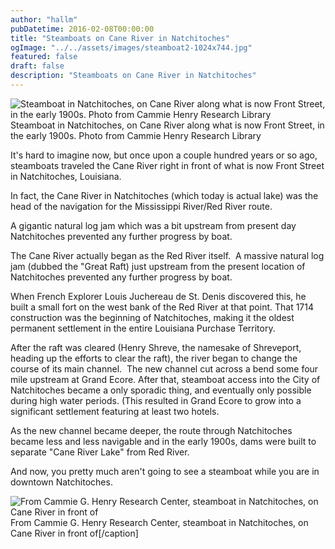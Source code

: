```yaml
---
author: "hallm"
pubDatetime: 2016-02-08T00:00:00
title: "Steamboats on Cane River in Natchitoches"
ogImage: "../../assets/images/steamboat2-1024x744.jpg"
featured: false
draft: false
description: "Steamboats on Cane River in Natchitoches"
---
```


![Steamboat in Natchitoches, on Cane River along what is now Front Street, in the early 1900s. Photo from Cammie Henry Research Library](@assets/images/steamboat2-1024x744.jpg) Steamboat in Natchitoches, on Cane River along what is now Front Street, in the early 1900s. Photo from Cammie Henry Research Library

It's hard to imagine now, but once upon a couple hundred years or so ago, steamboats traveled the Cane River right in front of what is now Front Street in Natchitoches, Louisiana.

In fact, the Cane River in Natchitoches (which today is actual lake) was the head of the navigation for the Mississippi River/Red River route.

A gigantic natural log jam which was a bit upstream from present day Natchitoches prevented any further progress by boat.

The Cane River actually began as the Red River itself.  A massive natural log jam (dubbed the "Great Raft) just upstream from the present location of Natchitoches prevented any further progress by boat.

When French Explorer Louis Juchereau de St. Denis discovered this, he built a small fort on the west bank of the Red River at that point. That 1714 construction was the beginning of Natchitoches, making it the oldest permanent settlement in the entire Louisiana Purchase Territory.

After the raft was cleared (Henry Shreve, the namesake of Shreveport, heading up the efforts to clear the raft), the river began to change the course of its main channel.  The new channel cut across a bend some four mile upstream at Grand Ecore. After that, steamboat access into the City of Natchitoches became a only sporadic thing, and eventually only possible during high water periods. (This resulted in Grand Ecore to grow into a significant settlement featuring at least two hotels.

As the new channel became deeper, the route through Natchitoches became less and less navigable and in the early 1900s, dams were built to separate "Cane River Lake" from Red River.

And now, you pretty much aren't going to see a steamboat while you are in downtown Natchitoches.

![From Cammie G. Henry Research Center, steamboat in Natchitoches, on Cane River in front of ](@assets/images/steamboat3-1024x797.jpg) From Cammie G. Henry Research Center, steamboat in Natchitoches, on Cane River in front of\[/caption\]